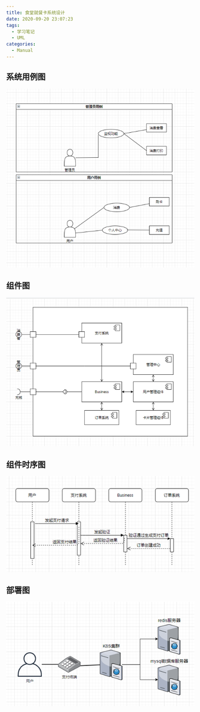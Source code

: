 ```yaml
---
title: 食堂就餐卡系统设计
date: 2020-09-20 23:07:23
tags:
  - 学习笔记
  - UML
categories:
  - Manual
---
```


## 系统用例图

![](食堂就餐卡系统设计/系统用例图.png)

## 组件图

![](食堂就餐卡系统设计/组件图.png)

## 组件时序图

![](食堂就餐卡系统设计/组件时序图.png)

## 部署图

![](食堂就餐卡系统设计/部署图.png)